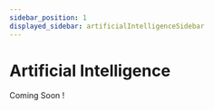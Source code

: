 ```yaml
---
sidebar_position: 1
displayed_sidebar: artificialIntelligenceSidebar
---
```


# Artificial Intelligence

Coming Soon !
